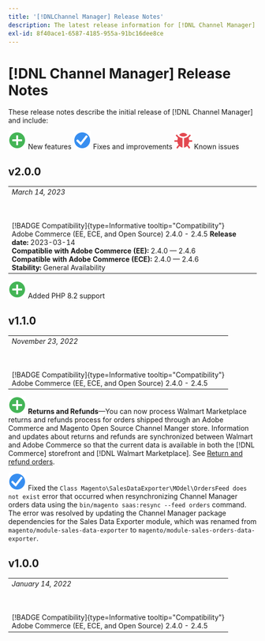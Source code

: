 ```yaml
---
title: '[!DNLChannel Manager] Release Notes'
description: The latest release information for [!DNL Channel Manager] from Adobe Commerce.
exl-id: 8f40ace1-6587-4185-955a-91bc16dee8ce
---
```

# [!DNL Channel Manager] Release Notes

These release notes describe the initial release of [!DNL Channel Manager] and include:

![New](../assets/new.svg) New features
![Fixed issue](../assets/fix.svg) Fixes and improvements
![Known issue](../assets/bug.svg) Known issues


## v2.0.0

<table>
<tr style="border: 0;">
  <td>
    <i>March 14, 2023</i><br></br><br></br>
      [!BADGE Compatibility]{type=Informative tooltip="Compatibility"}<br>Adobe Commerce (EE, ECE, and Open Source) 2.4.0 - 2.4.5
    <strong>Release date:</strong> 2023-03-14<br>
    <strong>Compatiblie with Adobe Commerce (EE):</strong> 2.4.0 — 2.4.6<br>
    <strong>Compatible with Adobe Commerce (ECE):</strong> 2.4.0 — 2.4.6<br>
    <strong>Stability:</strong> General Availability
  </td>
  </tr>
  </table>
  
  ![New](../assets/new.svg)<!--CHAN-5204--> Added PHP 8.2 support
  
  
## v1.1.0

<table>
<tr style="border: 0;">
  <td>
    <i>November 23, 2022</i><br></br><br></br>
    [!BADGE Compatibility]{type=Informative tooltip="Compatibility"}<br>Adobe Commerce (EE, ECE, and Open Source) 2.4.0 - 2.4.5
  </td>
  </tr>
</table>
  
![New](../assets/new.svg)<!--CHAN-5204--> **Returns and Refunds**—You can now process Walmart Marketplace returns and refunds process for orders shipped through an Adobe Commerce and Magento Open Source Channel Manger store. Information and updates about returns and refunds are synchronized between Walmart and Adobe Commerce so that the current data is available in both the [!DNL Commerce] storefront and [!DNL Walmart Marketplace]. See [Return and refund orders](return-refund-orders.md).

![Fixed](../assets/fix.svg)<!--CHAN-5661--> Fixed the `Class Magento\SalesDataExporter\MOdel\OrdersFeed does not exist` error that occurred when resynchronizing Channel Manager orders data using the `bin/magento saas:resync --feed orders` command. The error was resolved by updating the Channel Manager package dependencies for the Sales Data Exporter module, which was renamed from `magento/module-sales-data-exporter` to `magento/module-sales-orders-data-exporter`.

## v1.0.0

<table>
<tr style="border: 0;">
  <td>
    <i>January 14, 2022</i><br></br><br></br>
    [!BADGE Compatibility]{type=Informative tooltip="Compatibility"}<br>Adobe Commerce (EE, ECE, and Open Source) 2.4.0 - 2.4.5
  </td>
  </tr>
</table>

